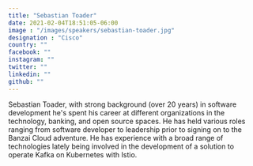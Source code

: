 ```yaml
---
title: "Sebastian Toader"
date: 2021-02-04T18:51:05-06:00
image : "/images/speakers/sebastian-toader.jpg"
designation : "Cisco"
country: ""
facebook: ""
instagram: ""
twitter: ""
linkedin: ""
github: ""
---
```


Sebastian Toader, with strong background (over 20 years) in software development he's spent his career at different organizations in the technology, banking, and open source spaces.
He has held various roles ranging from software developer to leadership prior to signing on to the Banzai Cloud adventure. 
He has experience with a broad range of technologies lately being involved in the development of a solution to operate Kafka on Kubernetes with Istio.